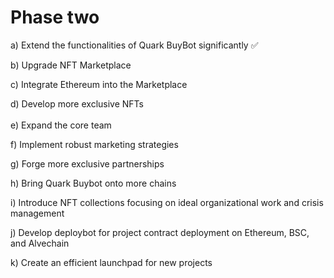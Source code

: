 # Phase two

a) Extend the functionalities of Quark BuyBot significantly ✅&#x20;

b) Upgrade NFT Marketplace&#x20;

c) Integrate Ethereum into the Marketplace&#x20;

d) Develop more exclusive NFTs \
\
e) Expand the core team&#x20;

f) Implement robust marketing strategies&#x20;

g) Forge more exclusive partnerships&#x20;

h) Bring Quark Buybot onto more chains

i) Introduce NFT collections focusing on ideal organizational work and crisis management&#x20;

j) Develop deploybot for project contract deployment on Ethereum, BSC, and Alvechain

k) Create an efficient launchpad for new projects
